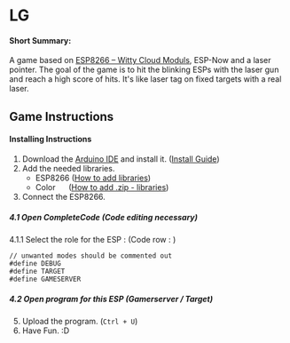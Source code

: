 # LG
#### Short Summary:
A game based on [ESP8266 – Witty Cloud Moduls](https://www.ebay.de/itm/ESP8266-Serial-WIFI-Witty-Cloud-Development-Board-ESP-12F-Module-MINI-nodemcu/173615398063?_trkparms=aid%3D1110001%26algo%3DSPLICE.SIM%26ao%3D2%26asc%3D20160323102634%26meid%3D3aa4e928f3964fcbb2f8c6cbc12c2c0f%26pid%3D100623%26rk%3D2%26rkt%3D6%26sd%3D222081069541%26itm%3D173615398063%26pmt%3D0%26noa%3D1%26pg%3D2047675&_trksid=p2047675.c100623.m-1), ESP-Now and a laser pointer. The goal of the game is to hit the blinking ESPs with the laser gun and reach a high score of hits.
It's like laser tag on fixed targets with a real laser.


## Game Instructions
#### Installing Instructions
1. Download the [Arduino IDE](https://www.arduino.cc/en/main/software) and install it. ([Install Guide](https://www.arduino.cc/en/Guide/HomePage))
2. Add the needed libraries. 
   - ESP8266 ([How to add libraries](https://randomnerdtutorials.com/how-to-install-esp8266-board-arduino-ide/))
   - Color   &nbsp; &nbsp; &nbsp;([How to add .zip - libraries](https://www.arduino.cc/en/Guide/Libraries))
3. Connect the ESP8266.

##### 4.1 Open CompleteCode (Code editing necessary)
4.1.1 Select the role for the ESP :  (Code row : )
```
// unwanted modes should be commented out
#define DEBUG
#define TARGET
#define GAMESERVER
```
##### 4.2 Open program for this ESP (Gamerserver / Target)

5. Upload the program. (`Ctrl + U`)
6. Have Fun. :D

